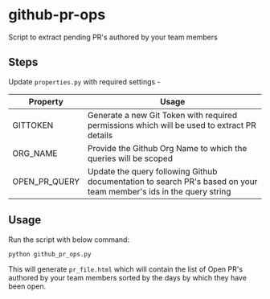 # github-pr-ops
Script to extract pending PR's authored by your team members

## Steps

Update `properties.py` with required settings -

|Property |Usage |
|--|--|
|GITTOKEN |Generate a new Git Token with required permissions which will be used to extract PR details |
|ORG_NAME |Provide the Github Org Name to which the queries will be scoped  |
|OPEN_PR_QUERY |Update the query following Github documentation to search PR's based on your team member's ids in the query string |


## Usage

Run the script with below command:

```
python github_pr_ops.py
```

This will generate `pr_file.html` which will contain the list of Open PR's authored by your team members sorted by the days by which they have been open.
